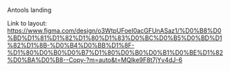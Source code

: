 Antools landing

Link to layout:
https://www.figma.com/design/o3WtpUFoeI0acGFUnASaz1/%D0%B8%D0%BD%D1%81%D1%82%D1%80%D1%83%D0%BC%D0%B5%D0%BD%D1%82%D1%8B-%D0%B4%D0%BB%D1%8F-%D1%80%D0%B0%D0%B7%D1%80%D0%B0%D0%B1%D0%BE%D1%82%D0%BA%D0%B8--Copy-?m=auto&t=MQlke9F8t7jYv4dJ-6 
